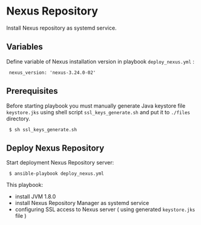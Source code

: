 ﻿# Nexus Repository

Install Nexus repository as systemd service.

## Variables
Define variable of Nexus installation version in playbook `deploy_nexus.yml` : 

     nexus_version: 'nexus-3.24.0-02'

## Prerequisites
Before starting playbook you must manually generate Java keystore file `keystore.jks` using shell script `ssl_keys_generate.sh` and put it to `./files` directory.

     $ sh ssl_keys_generate.sh

## Deploy Nexus Repository

Start deployment Nexus Repository server:

     $ ansible-playbook deploy_nexus.yml

This playbook:

- install JVM 1.8.0 
- install Nexus Repository Manager as systemd service
- configuring SSL access to Nexus server ( using generated `keystore.jks` file )
